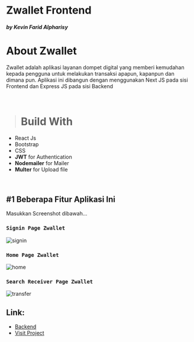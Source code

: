 # Zwallet Frontend
 <h5> by Kevin Farid Alpharisy </h5>

# About Zwallet
Zwallet adalah aplikasi layanan dompet digital yang memberi kemudahan kepada pengguna untuk melakukan transaksi apapun, kapanpun dan dimana pun. Aplikasi ini dibangun dengan menggunakan Next JS pada sisi Frontend dan Express JS pada sisi Backend

<br/> 

># Build With

* React Js
* Bootstrap
* CSS
* **JWT** for Authentication
* **Nodemailer** for Mailer
* **Multer** for Upload file

<br/> 

## #1 Beberapa Fitur Aplikasi Ini

Masukkan Screenshot dibawah...

### `Signin Page Zwallet`
![signin](https://user-images.githubusercontent.com/74039235/117044737-f9768500-ad38-11eb-93e3-f598a940bd5d.jpg)

### `Home Page Zwallet`
![home](https://user-images.githubusercontent.com/74039235/117044961-2f1b6e00-ad39-11eb-86f0-12f6c786397a.jpg)

### `Search Receiver Page Zwallet`
![transfer](https://user-images.githubusercontent.com/74039235/117044971-317dc800-ad39-11eb-85a9-a9a94b826d12.jpg)

## Link:

- [Backend](https://github.com/kevinfaridap/zwallet-backend)
- [Visit Project](https://zwallet-frontend.vercel.app/auth/signin)
